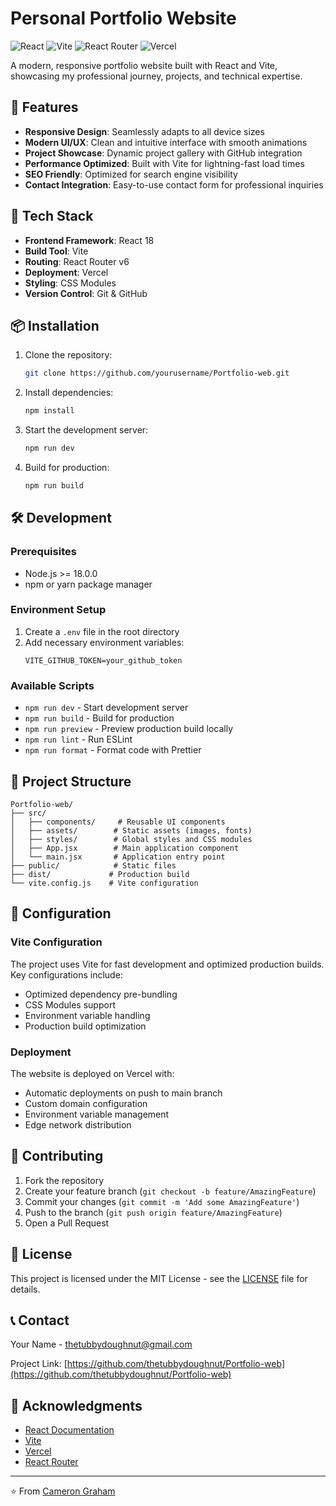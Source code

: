 # Personal Portfolio Website

![React](https://img.shields.io/badge/React-20232A?style=for-the-badge&logo=react&logoColor=61DAFB)
![Vite](https://img.shields.io/badge/Vite-646CFF?style=for-the-badge&logo=vite&logoColor=white)
![React Router](https://img.shields.io/badge/React_Router-CA4245?style=for-the-badge&logo=react-router&logoColor=white)
![Vercel](https://img.shields.io/badge/Vercel-000000?style=for-the-badge&logo=vercel&logoColor=white)

A modern, responsive portfolio website built with React and Vite, showcasing my professional journey, projects, and technical expertise.

## 🌟 Features

- **Responsive Design**: Seamlessly adapts to all device sizes
- **Modern UI/UX**: Clean and intuitive interface with smooth animations
- **Project Showcase**: Dynamic project gallery with GitHub integration
- **Performance Optimized**: Built with Vite for lightning-fast load times
- **SEO Friendly**: Optimized for search engine visibility
- **Contact Integration**: Easy-to-use contact form for professional inquiries

## 🚀 Tech Stack

- **Frontend Framework**: React 18
- **Build Tool**: Vite
- **Routing**: React Router v6
- **Deployment**: Vercel
- **Styling**: CSS Modules
- **Version Control**: Git & GitHub

## 📦 Installation

1. Clone the repository:
   ```bash
   git clone https://github.com/yourusername/Portfolio-web.git
   ```

2. Install dependencies:
   ```bash
   npm install
   ```

3. Start the development server:
   ```bash
   npm run dev
   ```

4. Build for production:
   ```bash
   npm run build
   ```

## 🛠️ Development

### Prerequisites
- Node.js >= 18.0.0
- npm or yarn package manager

### Environment Setup
1. Create a `.env` file in the root directory
2. Add necessary environment variables:
   ```env
   VITE_GITHUB_TOKEN=your_github_token
   ```

### Available Scripts
- `npm run dev` - Start development server
- `npm run build` - Build for production
- `npm run preview` - Preview production build locally
- `npm run lint` - Run ESLint
- `npm run format` - Format code with Prettier

## 📱 Project Structure

```
Portfolio-web/
├── src/
│   ├── components/     # Reusable UI components
│   ├── assets/        # Static assets (images, fonts)
│   ├── styles/        # Global styles and CSS modules
│   ├── App.jsx        # Main application component
│   └── main.jsx       # Application entry point
├── public/            # Static files
├── dist/             # Production build
└── vite.config.js    # Vite configuration
```

## 🔧 Configuration

### Vite Configuration
The project uses Vite for fast development and optimized production builds. Key configurations include:
- Optimized dependency pre-bundling
- CSS Modules support
- Environment variable handling
- Production build optimization

### Deployment
The website is deployed on Vercel with:
- Automatic deployments on push to main branch
- Custom domain configuration
- Environment variable management
- Edge network distribution

## 🤝 Contributing

1. Fork the repository
2. Create your feature branch (`git checkout -b feature/AmazingFeature`)
3. Commit your changes (`git commit -m 'Add some AmazingFeature'`)
4. Push to the branch (`git push origin feature/AmazingFeature`)
5. Open a Pull Request

## 📄 License

This project is licensed under the MIT License - see the [LICENSE](LICENSE) file for details.

## 📞 Contact

Your Name - [thetubbydoughnut@gmail.com](mailto:thetubbydoughnut@gmail.com)

Project Link: [https://github.com/thetubbydoughnut/Portfolio-web](https://github.com/thetubbydoughnut/Portfolio-web)

## 🙏 Acknowledgments

- [React Documentation](https://react.dev/)
- [Vite](https://vitejs.dev/)
- [Vercel](https://vercel.com/)
- [React Router](https://reactrouter.com/)

---
⭐️ From [Cameron Graham](https://github.com/thetubbydoughnut)
